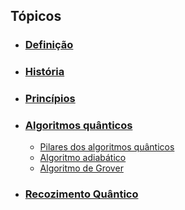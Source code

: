 
## Tópicos
- ### [Definição](Definição.md)
- ### [História](História.md)
- ### [Princípios](Princípios.md)
- ### [Algoritmos quânticos](Algoritmos_quânticos.md)
	- [Pilares dos algoritmos quânticos](Pilares_dos_algoritmos_quânticos.md)
	- [Algoritmo adiabático](Algoritmo_adiabático.md)
	- [Algoritmo de Grover](Algoritmo_de_Grover.md)
- ### [Recozimento Quântico](Recozimento_quântico.md)
